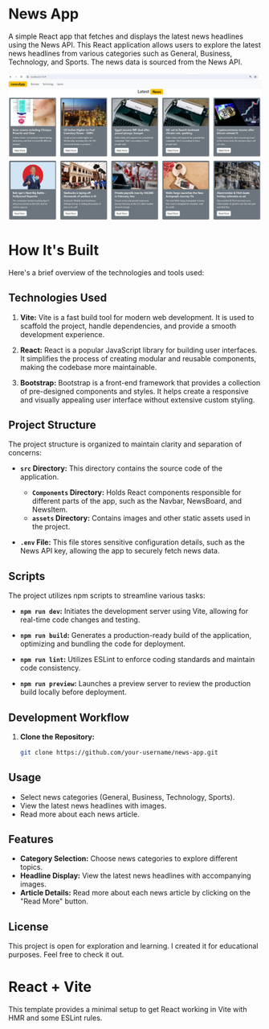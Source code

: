 # News App

A simple React app that fetches and displays the latest news headlines using the News API. This React application allows users to explore the latest news headlines from various categories such as General, Business, Technology, and Sports. The news data is sourced from the News API.


![newsApp Screenshot](src/assets/Screenshot-newsAp.png)


# How It's Built

Here's a brief overview of the technologies and tools used:

## Technologies Used

1. **Vite:** Vite is a fast build tool for modern web development. It is used to scaffold the project, handle dependencies, and provide a smooth development experience.

2. **React:** React is a popular JavaScript library for building user interfaces. It simplifies the process of creating modular and reusable components, making the codebase more maintainable.

3. **Bootstrap:** Bootstrap is a front-end framework that provides a collection of pre-designed components and styles. It helps create a responsive and visually appealing user interface without extensive custom styling.

## Project Structure

The project structure is organized to maintain clarity and separation of concerns:

- **`src` Directory:** This directory contains the source code of the application.

  - **`Components` Directory:** Holds React components responsible for different parts of the app, such as the Navbar, NewsBoard, and NewsItem.
  - **`assets` Directory:** Contains images and other static assets used in the project.

- **`.env` File:** This file stores sensitive configuration details, such as the News API key, allowing the app to securely fetch news data.

## Scripts

The project utilizes npm scripts to streamline various tasks:

- **`npm run dev`:** Initiates the development server using Vite, allowing for real-time code changes and testing.

- **`npm run build`:** Generates a production-ready build of the application, optimizing and bundling the code for deployment.

- **`npm run lint`:** Utilizes ESLint to enforce coding standards and maintain code consistency.

- **`npm run preview`:** Launches a preview server to review the production build locally before deployment.

## Development Workflow

1. **Clone the Repository:**
   ```bash
   git clone https://github.com/your-username/news-app.git
   ```

## Usage

- Select news categories (General, Business, Technology, Sports).
- View the latest news headlines with images.
- Read more about each news article.

## Features

- **Category Selection:** Choose news categories to explore different topics.
- **Headline Display:** View the latest news headlines with accompanying images.
- **Article Details:** Read more about each news article by clicking on the "Read More" button.


## License

This project is open for exploration and learning. I created it for educational purposes. Feel free to check it out.

# React + Vite

This template provides a minimal setup to get React working in Vite with HMR and some ESLint rules.
